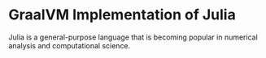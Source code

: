 # GraalVM Implementation of Julia

Julia is a general-purpose language that is becoming popular in numerical analysis and computational science.